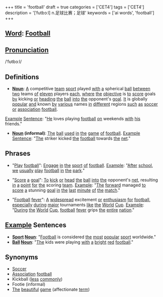 +++
title = 'football'
draft = true
categories = ['CET4']
tags = ['CET4']
description = '[ˈfutbɔːl] n.足球比赛；足球'
keywords = ['ai words', 'football']
+++

## [Word](/post/word/): [Football](/post/football/)

## [Pronunciation](/post/pronunciation/)
/ˈfʊtbɔːl/

## Definitions
- **[Noun](/post/noun/)**: [A](/post/a/) competitive [team](/post/team/) [sport](/post/sport/) played [with](/post/with/) [a](/post/a/) spherical [ball](/post/ball/) [between](/post/between/) [two](/post/two/) teams [of](/post/of/) [eleven](/post/eleven/) players [each](/post/each/), [where](/post/where/) [the](/post/the/) [objective](/post/objective/) is [to](/post/to/) [score](/post/score/) goals [by](/post/by/) kicking [or](/post/or/) [heading](/post/heading/) [the](/post/the/) [ball](/post/ball/) [into](/post/into/) [the](/post/the/) opponent's [goal](/post/goal/). [It](/post/it/) is globally [popular](/post/popular/) [and](/post/and/) known [by](/post/by/) [various](/post/various/) names [in](/post/in/) [different](/post/different/) regions [such](/post/such/) [as](/post/as/) [soccer](/post/soccer/) [or](/post/or/) [association](/post/association/) [football](/post/football/).

[Example](/post/example/) [Sentence](/post/sentence/): "[He](/post/he/) loves playing [football](/post/football/) [on](/post/on/) weekends [with](/post/with/) [his](/post/his/) friends."

- **[Noun](/post/noun/) (informal)**: [The](/post/the/) [ball](/post/ball/) [used](/post/used/) [in](/post/in/) [the](/post/the/) [game](/post/game/) [of](/post/of/) [football](/post/football/).
[Example](/post/example/) [Sentence](/post/sentence/): "[The](/post/the/) striker kicked [the](/post/the/) [football](/post/football/) towards [the](/post/the/) [net](/post/net/)."

## Phrases
- "[Play](/post/play/) [football](/post/football/)": [Engage](/post/engage/) [in](/post/in/) [the](/post/the/) [sport](/post/sport/) [of](/post/of/) [football](/post/football/).
  [Example](/post/example/): "[After](/post/after/) [school](/post/school/), [we](/post/we/) [usually](/post/usually/) [play](/post/play/) [football](/post/football/) [in](/post/in/) [the](/post/the/) [park](/post/park/)."

- "[Score](/post/score/) [a](/post/a/) [goal](/post/goal/)": [To](/post/to/) [kick](/post/kick/) [or](/post/or/) [head](/post/head/) [the](/post/the/) [ball](/post/ball/) [into](/post/into/) [the](/post/the/) opponent's [net](/post/net/), resulting [in](/post/in/) [a](/post/a/) [point](/post/point/) [for](/post/for/) [the](/post/the/) scoring [team](/post/team/).
  [Example](/post/example/): "[The](/post/the/) [forward](/post/forward/) managed [to](/post/to/) [score](/post/score/) [a](/post/a/) stunning [goal](/post/goal/) [in](/post/in/) [the](/post/the/) [last](/post/last/) [minute](/post/minute/) [of](/post/of/) [the](/post/the/) [match](/post/match/)."

- "[Football](/post/football/) [fever](/post/fever/)": [A](/post/a/) [widespread](/post/widespread/) excitement [or](/post/or/) [enthusiasm](/post/enthusiasm/) [for](/post/for/) [football](/post/football/), [especially](/post/especially/) [during](/post/during/) [major](/post/major/) tournaments [like](/post/like/) [the](/post/the/) [World](/post/world/) [Cup](/post/cup/).
  [Example](/post/example/): "[During](/post/during/) [the](/post/the/) [World](/post/world/) [Cup](/post/cup/), [football](/post/football/) [fever](/post/fever/) grips [the](/post/the/) [entire](/post/entire/) [nation](/post/nation/)."

## [Example](/post/example/) Sentences
- **[Sport](/post/sport/) [Noun](/post/noun/)**: "[Football](/post/football/) is considered [the](/post/the/) [most](/post/most/) [popular](/post/popular/) [sport](/post/sport/) worldwide."
- **[Ball](/post/ball/) [Noun](/post/noun/)**: "[The](/post/the/) kids were playing [with](/post/with/) [a](/post/a/) [bright](/post/bright/) [red](/post/red/) [football](/post/football/)."

## Synonyms
- [Soccer](/post/soccer/)
- [Association](/post/association/) [football](/post/football/)
- Kickball ([less](/post/less/) [commonly](/post/commonly/))
- Footie (informal)
- [The](/post/the/) [beautiful](/post/beautiful/) [game](/post/game/) (affectionate [term](/post/term/))
